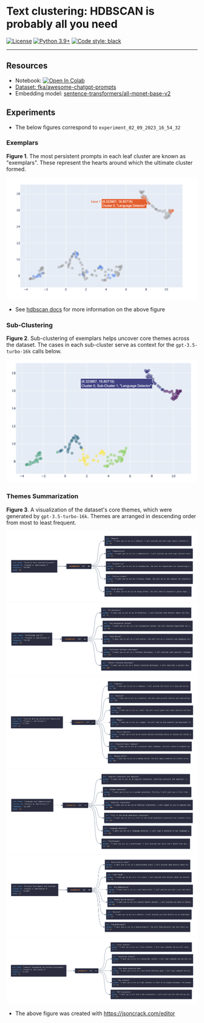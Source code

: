 # Text clustering: HDBSCAN is probably all you need

[![License](https://img.shields.io/badge/License-Apache_2.0-green.svg)](https://github.com/daniel-furman/Polyglot-or-Not/blob/main/LICENSE) 
[![Python 3.9+](https://img.shields.io/badge/python-3.9+-blue.svg)](https://www.python.org/downloads/release/python-390/) 
[![Code style: black](https://img.shields.io/badge/code%20style-black-000000.svg)](https://github.com/psf/black) 

---

## Resources

* Notebook: <a target="_blank" href="https://colab.research.google.com/github/daniel-furman/awesome-chatgpt-prompts-clustering/blob/main/awesome-chatgpt-prompts-clustering.ipynb"> <img src="https://colab.research.google.com/assets/colab-badge.svg" alt="Open In Colab"/>
* Dataset: [fka/awesome-chatgpt-prompts](https://huggingface.co/datasets/fka/awesome-chatgpt-prompts)
* Embedding model: [sentence-transformers/all-mpnet-base-v2](https://huggingface.co/sentence-transformers/all-mpnet-base-v2)

## Experiments

* The below figures correspond to `experiment_02_09_2023_16_54_32`

### Exemplars

**Figure 1**. The most persistent prompts in each leaf cluster are known as "exemplars". These represent the hearts around which the ultimate cluster formed.

![](assets/experiment_02_09_2023_16_54_32/exemplars_viz_1.png)

* See [hdbscan docs](https://hdbscan.readthedocs.io/en/latest/soft_clustering_explanation.html#distance-based-membership) for more information on the above figure

### Sub-Clustering

**Figure 2**. Sub-clustering of exemplars helps uncover core themes across the dataset. The cases in each sub-cluster serve as context for the `gpt-3.5-turbo-16k` calls below.

![](assets/experiment_02_09_2023_16_54_32/exemplars_viz_2.png)

### Themes Summarization

**Figure 3**. A visualization of the dataset's core themes, which were generated by `gpt-3.5-turbo-16k`. Themes are arranged in descending order from most to least frequent. 

![](assets/experiment_02_09_2023_16_54_32/cluster1_subcluster4.png)
![](assets/experiment_02_09_2023_16_54_32/cluster1_subcluster2.png)
![](assets/experiment_02_09_2023_16_54_32/cluster1_subcluster5.png)
![](assets/experiment_02_09_2023_16_54_32/cluster0_subcluster1.png)
![](assets/experiment_02_09_2023_16_54_32/cluster1_subcluster3.png)
![](assets/experiment_02_09_2023_16_54_32/cluster0_subcluster0.png)

* The above figure was created with https://jsoncrack.com/editor

